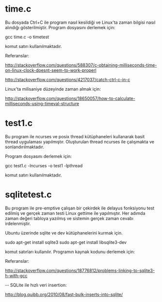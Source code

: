 # time.c

Bu dosyada Ctrl+C ile program nasıl kesildiği ve Linux'ta zaman bilgisi nasıl alındığı gösterilmiştir. Program dosyasını derlemek için:

gcc time.c -o timetest

komut satırı kullanılmaktadır.

Referanslar:

http://stackoverflow.com/questions/588307/c-obtaining-milliseconds-time-on-linux-clock-doesnt-seem-to-work-properl

http://stackoverflow.com/questions/4217037/catch-ctrl-c-in-c

Linux'ta milisaniye düzeyinde zaman almak için:

http://stackoverflow.com/questions/18650057/how-to-calculate-milliseconds-using-timeval-structure

# test1.c

Bu program ile ncurses ve posix thread kütüphaneleri kullanarak basit thread uygulaması yapılmıştır. Oluşturulan thread ncurses ile çalışmakta ve sonlandırılmaktadır.

Program dosyasını derlemek için:

gcc test1.c -lncurses -o test1 -lpthread

komut satırı kullanılmaktadır.

# sqlitetest.c

Bu program ile pre-emptive çalışan bir çekirdek ile delayus fonksiyonu test edilmiş ve gerçek zaman testi Linux gettime ile yapılmıştır. Her adımda zaman değeri tabloya yazılmış ve sistemin gerçek zaman cevabı irdelenmiştir.

Ubuntu üzerinde sqlite ve dev kütüphanelerini kurmak için.

sudo apt-get install sqlite3
sudo apt-get install libsqlite3-dev

komut satırları kullanılır. Programın kaynak kodunu derlemek için:




Referanslar:

http://stackoverflow.com/questions/18776812/problems-linking-to-sqlite3-h-with-gcc

-- SQLite ile hızlı veri insertion:

http://blog.quibb.org/2010/08/fast-bulk-inserts-into-sqlite/





